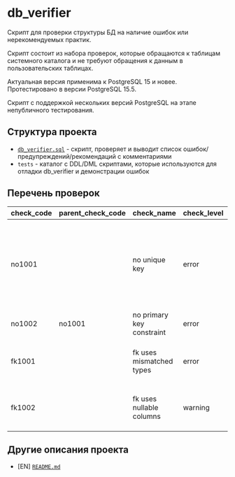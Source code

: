 # db_verifier

Скрипт для проверки структуры БД на наличие ошибок или нерекомендуемых практик.

Скрипт состоит из набора проверок, которые обращаются к таблицам системного каталога и не требуют обращения к данным в 
пользовательских таблицах.

Актуальная версия применима к PostgreSQL 15 и новее. Протестировано в версии PostgreSQL 15.5.

Скрипт с поддержкой нескольких версий PostgreSQL на этапе непубличного тестирования.

## Структура проекта

* [`db_verifier.sql`](db_verifier.sql) - скрипт, проверяет и выводит список ошибок/предупреждений/рекомендаций с комментариями
* `tests` - каталог с DDL/DML скриптами, которые используются для отладки db_verifier и демонстрации ошибок

## Перечень проверок

check_code| parent_check_code | check_name                | check_level | description
:---------|:------------------|:--------------------------|:------------|:-------------
no1001    |                   | no unique key             | error       | У отношения нет уникального ключа (набора полей). Это может создавать проблемы при удалении записей, при логической репликации и др.
no1002    | no1001            | no primary key constraint | error       | У отношения нет ограничения primary key.
fk1001    |                   | fk uses mismatched types  | error       | Внешний ключ использует колонки с несовпадающими типами.
fk1002    |                   | fk uses nullable columns  | warning     | Внешний ключ использует колонки, допускающие значение NULL.


## Другие описания проекта

* \[EN] [`README.md`](README.md)